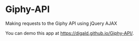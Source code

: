 # Giphy-API
Making requests to the Giphy API using jQuery AJAX

You can demo this app at https://digald.github.io/Giphy-API/.

